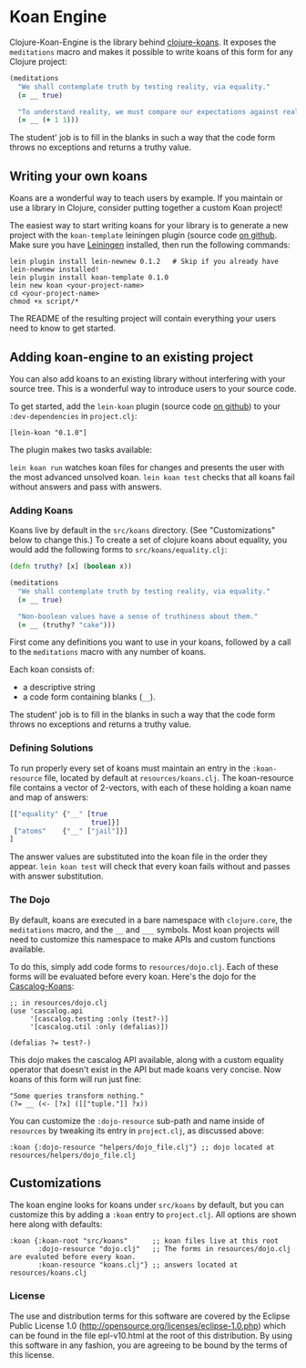 # Koan Engine

Clojure-Koan-Engine is the library behind [clojure-koans](https://github.com/functional-koans/clojure-koans). It exposes the `meditations` macro and makes it possible to write koans of this form for any Clojure project:

```clojure
(meditations
  "We shall contemplate truth by testing reality, via equality."
  (= __ true)

  "To understand reality, we must compare our expectations against reality."
  (= __ (+ 1 1)))
```
The student' job is to fill in the blanks in such a way that the code form throws no exceptions and returns a truthy value.

## Writing your own koans

Koans are a wonderful way to teach users by example. If you maintain or use a library in Clojure, consider putting together a custom Koan project! 

The easiest way to start writing koans for your library is to generate a new project with the `koan-template` leiningen plugin (source code [on github](https://github.com/functional-koans/koan-template). Make sure you have [Leiningen](http://github.com/technomancy/leiningen) installed, then run the following commands:

    lein plugin install lein-newnew 0.1.2   # Skip if you already have lein-newnew installed!
    lein plugin install koan-template 0.1.0
    lein new koan <your-project-name>
    cd <your-project-name>
    chmod +x script/*

The README of the resulting project will contain everything your users need to know to get started.


## Adding koan-engine to an existing project

You can also add koans to an existing library without interfering with your source tree. This is a wonderful way to introduce users to your source code.

To get started, add the `lein-koan` plugin (source code [on github](https://github.com/functional-koans/koan-template)) to your `:dev-dependencies` in `project.clj`:

    [lein-koan "0.1.0"]

The plugin makes two tasks available:

`lein koan run` watches koan files for changes and presents the user with the most advanced unsolved koan.
`lein koan test` checks that all koans fail without answers and pass with answers.


### Adding Koans

Koans live by default in the `src/koans` directory. (See "Customizations" below to change this.) To create a set of clojure koans about equality, you would add the following forms to `src/koans/equality.clj`:

```clojure
(defn truthy? [x] (boolean x))

(meditations
  "We shall contemplate truth by testing reality, via equality."
  (= __ true)

  "Non-boolean values have a sense of truthiness about them."
  (= __ (truthy? "cake")))
```

First come any definitions you want to use in your koans, followed by a call to the `meditations` macro with any number of koans.

Each koan consists of:

- a descriptive string
- a code form containing blanks (`__`).

The student' job is to fill in the blanks in such a way that the code form throws no exceptions and returns a truthy value.


### Defining Solutions

To run properly every set of koans must maintain an entry in the `:koan-resource` file, located by default at `resources/koans.clj`. The koan-resource file contains a vector of 2-vectors, with each of these holding a koan name and map of answers:

```clojure
[["equality" {"__" [true
                    true]}]
 ["atoms"    {"__" ["jail"]}]
]
```

The answer values are substituted into the koan file in the order they appear. `lein koan test` will check that every koan fails without and passes with answer substitution.


### The Dojo

By default, koans are executed in a bare namespace with `clojure.core`, the `meditations` macro, and the `__` and `___` symbols. Most koan projects will need to customize this namespace to make APIs and custom functions available.

To do this, simply add code forms to `resources/dojo.clj`. Each of these forms will be evaluated before every koan. Here's the dojo for the [Cascalog-Koans](https://github.com/sritchie/cascalog-koans):

    ;; in resources/dojo.clj
    (use 'cascalog.api
         '[cascalog.testing :only (test?-)]
         '[cascalog.util :only (defalias)])
    
    (defalias ?= test?-)

This dojo makes the cascalog API available, along with a custom equality operator that doesn't exist in the API but made koans very concise. Now koans of this form will run just fine:

    "Some queries transform nothing."
    (?= __ (<- [?x] ([["tuple."]] ?x))

You can customize the `:dojo-resource` sub-path and name inside of `resources` by tweaking its entry in `project.clj`, as discussed above:

    :koan {:dojo-resource "helpers/dojo_file.clj"} ;; dojo located at resources/helpers/dojo_file.clj


## Customizations

The koan engine looks for koans under `src/koans` by default, but you can customize this by adding a `:koan` entry to `project.clj`. All options are shown here along with defaults:

    :koan {:koan-root "src/koans"      ;; koan files live at this root
           :dojo-resource "dojo.clj"   ;; The forms in resources/dojo.clj are evaluted before every koan.
           :koan-resource "koans.clj"} ;; answers located at resources/koans.clj 

### License

The use and distribution terms for this software are covered by the
Eclipse Public License 1.0 (http://opensource.org/licenses/eclipse-1.0.php)
which can be found in the file epl-v10.html at the root of this distribution.
By using this software in any fashion, you are agreeing to be bound by
the terms of this license.
